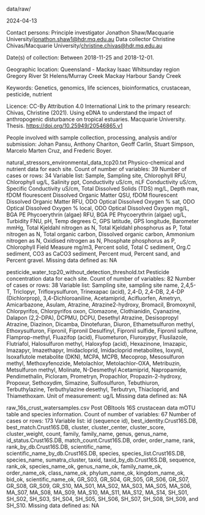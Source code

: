
data/raw/

2024-04-13

Contact persons:
Principle investigator
Jonathon Shaw/Macquarie University/jonathon.shaw1@hdr.mq.edu.au
Data collector
Christine Chivas/Macquarie University/christine.chivas@hdr.mq.edu.au

Date(s) of collection: 
Between 2018-11-25 and 2018-12-01. 

Geographic location: 
Queensland - Mackay Isaac Whitsunday region 
Gregory River 
St Helens/Murray Creek
Mackay Harbour 
Sandy Creek 

Keywords: 
Genetics, genomics, life sciences, bioinformatics, crustacean, pesticide, nutrient

Licence: CC-By Attribution 4.0 International
Link to the primary research: Chivas, Christine (2021). Using eDNA to understand the impact of anthropogenic disturbance on tropical estuaries. Macquarie University. Thesis. https://doi.org/10.25949/20546865.v1

People involved with sample collection, processing, analysis and/or submission: 
Johan Pansu, Anthony Chariton, Geoff Carlin, Stuart Simpson, Marcelo Marten Cruz, and Frederic Boyer. 

natural_stressors_environmental_data_tcp20.txt
Physico-chemical and nutrient data for each site. 
Count of number of variables: 39
Number of cases or rows: 34
Variable list: 
Sample, Sampling site, Chlorophyll RFU, Chlorophyll ug/L, Salinity ppt, Conductivity uS/cm, nLF Conductivity uS/cm, Specific Conductivity uS/cm, Total Dissolved Solids (TDS) mg/L, Depth max, fDOM flourescent Dissolved Organic Matter QSU, fDOM flourescent Dissolved Organic Matter RFU, ODO Optical Dissolved Oxygen % sat, ODO Optical Dissolved Oxygen % local, ODO Optical Dissolved Oxygen mg/L, BGA PE Phycoerythrin (algae) RFU, BGA PE Phycoerythrin (algae) ug/L, Turbidity FNU, pH, Temp degrees C, GPS latitude, GPS longitude, Barometer mmHg, Total Kjeldahl nitrogen as N, Total Kjeldahl phosphorus as P, Total nitrogen as N, Total organic carbon, Dissolved organic carbon, Ammonium nitrogen as N, Oxidised nitrogen as N, Phosphate phosphorus as P, Chlorophyll Field Measure mg/m3, Percent solid, Total C sediment, Org.C sediment, CO3 as CaCO3 sediment, Percent mud, Percent sand, and Percent gravel. 
Missing data defined as: NA

pesticide_water_tcp20_without_detection_threshold.txt
Pesticide concentration data for each site. 
Count of number of variables: 82
Number of cases or rows: 38
Variable list: Sampling site, sampling site name, 2,4,5-T, Triclopyr, Trifloxysulfuron, Trinexapac (acid), 2,4-D, 2,4-DB, 2,4-DP (Dichlorprop), 3,4-Dichloroaniline, Acetamiprid, Acifluorfen, Ametryn, Amicarbazone, Asulam, Atrazine, Atrazine2-hydroxy, Bromacil, Bromoxynil, Chlorpyrifos, Chlorpyrifos oxon, Clomazone, Clothianidin, Cyanazine, Dalapon (2,2-DPA), DCPMU, DCPU, Desethyl Atrazine, Desisopropyl Atrazine, Diazinon, Dicamba, Dinotefuran, Diuron, Ethametsulfuron methyl, Ethoxysulfuron, Fipronil, Fipronil Desulfinyl, Fipronil sulfide, Fipronil sulfone, Flamprop-methyl, Fluazifop (acid), Fluometuron, Fluroxypyr, Flusilazole, Flutriafol, Halosulfuron methyl, Haloxyfop (acid), Hexazinone, Imazapic, Imazapyr, Imazethapyr, Imidacloprid, Imidacloprid metabolites, Ioxynil, Isoxaflutole metabolite (DKN), MCPA, MCPB, Mecoprop, Mesosulfuron methyl, Methoxyfenozide, Metolachlor, Metolachlor-OXA, Metribuzin, Metsulfuron methyl, Molinate, N-Desmethyl Acetamiprid, Napropamide, Pendimethalin, Picloram, Prometryn, Propachlor, Propazin-2-hydroxy, Propoxur, Sethoxydim, Simazine, Sulfosulfuron, Tebuthiuron, Terbuthylazine, Terbuthylazine desethyl, Terbutryn, Thiacloprid, and Thiamethoxam. 
Unit of measurement: ug/L
Missing data defined as: NA

raw_16s_crust_watersamples.csv
Post OBItools 16S crustacean data mOTU table and species information. 
Count of number of variables: 67
Number of cases or rows: 173
Variable list: id (sequence id), best_identity.Crust16S.DB, best_match.Crust16S.DB, cluster, cluster_center, cluster_score, cluster_weight, count, family, family_name, genus, genus_name, id_status.Crust16S.DB, match_count.Crust16S.DB, order, order_name, rank, rank_by_db.Crust16S.DB, scientific_name, scientific_name_by_db.Crust16S.DB, species, species_list.Crust16S.DB, species_name, sumatra_cluster, taxid, taxid_by_db.Crust16S.DB, sequence, rank_ok, species_name_ok, genus_name_ok, family_name_ok, order_name_ok, class_name_ok, phylum_name_ok, kingdom_name_ok, bid_ok, scientific_name_ok, GR_S03, GR_S04, GR_S05, GR_S06, GR_S07, GR_S08, GR_S09, GR_S10, MA_S01, MA_S02, MA_S03, MA_S05, MA_S06, MA_S07, MA_S08, MA_S09, MA_S10, MA_S11, MA_S12, MA_S14, SH_S01, SH_S02, SH_S03, SH_S04, SH_S05, SH_S06, SH_S07, SH_S08, SH_S09, and SH_S10. 
Missing data defined as: NA